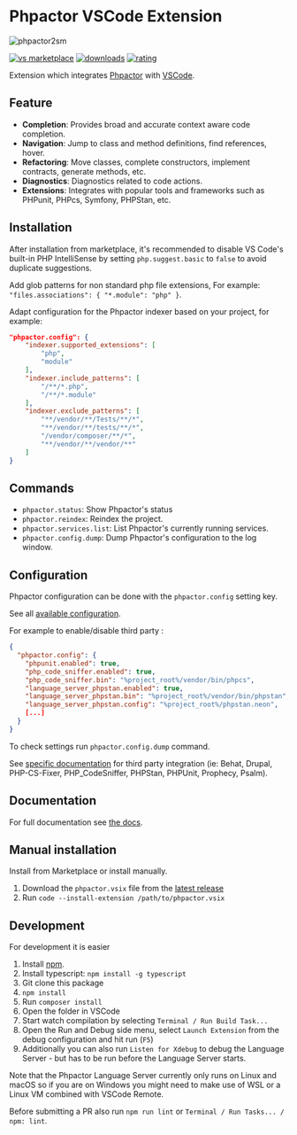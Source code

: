 # Phpactor VSCode Extension

![phpactor2sm](https://user-images.githubusercontent.com/530801/27995098-82e72c4c-64c0-11e7-96d2-f549c711ca8b.png)

[![vs marketplace](https://img.shields.io/vscode-marketplace/v/phpactor.vscode-phpactor.svg?label=vs%20marketplace)](https://marketplace.visualstudio.com/items?itemName=phpactor.vscode-phpactor) [![downloads](https://img.shields.io/vscode-marketplace/d/phpactor.vscode-phpactor.svg)](https://marketplace.visualstudio.com/items?itemName=phpactor.vscode-phpactor) [![rating](https://img.shields.io/vscode-marketplace/r/phpactor.vscode-phpactor.svg)](https://marketplace.visualstudio.com/items?itemName=phpactor.vscode-phpactor)

Extension which integrates [Phpactor](https://github.com/phpactor/phpactor)
with [VSCode](https://github.com/neoclide/coc.nvim).

## Feature

- **Completion**: Provides broad and accurate context aware code completion.
- **Navigation**: Jump to class and method definitions, find references, hover.
- **Refactoring**: Move classes, complete constructors, implement contracts, generate methods, etc.
- **Diagnostics**: Diagnostics related to code actions.
- **Extensions**: Integrates with popular tools and frameworks such as PHPunit, PHPcs, Symfony, PHPStan, etc.

## Installation

After installation from marketplace, it's recommended to disable VS Code's built-in PHP IntelliSense by setting `php.suggest.basic` to `false` to avoid duplicate suggestions.

Add glob patterns for non standard php file extensions, For example: `"files.associations": { "*.module": "php" }`.

Adapt configuration for the Phpactor indexer based on your project, for example:

```json
"phpactor.config": {
    "indexer.supported_extensions": [
        "php",
        "module"
    ],
    "indexer.include_patterns": [
        "/**/*.php",
        "/**/*.module"
    ],
    "indexer.exclude_patterns": [
        "**/vendor/**/Tests/**/*",
        "**/vendor/**/tests/**/*",
        "/vendor/composer/**/*",
        "**/vendor/**/vendor/**"
    ]
}
```

## Commands

- `phpactor.status`: Show Phpactor's status
- `phpactor.reindex`: Reindex the project.
- `phpactor.services.list`: List Phpactor's currently running services.
- `phpactor.config.dump`: Dump Phpactor's configuration to the log window.

## Configuration

Phpactor configuration can be done with the `phpactor.config` setting key.

See all [available configuration](https://phpactor.readthedocs.io/en/master/reference/configuration.html).

For example to enable/disable third party :

```json
{
  "phpactor.config": {
    "phpunit.enabled": true,
    "php_code_sniffer.enabled": true,
    "php_code_sniffer.bin": "%project_root%/vendor/bin/phpcs",
    "language_server_phpstan.enabled": true,
    "language_server_phpstan.bin": "%project_root%/vendor/bin/phpstan",
    "language_server_phpstan.config": "%project_root%/phpstan.neon",
    [...]
  }
}
```

To check settings run `phpactor.config.dump` command.

See [specific documentation](https://phpactor.readthedocs.io/en/master/integrations.html) for third party integration (ie: Behat, Drupal, PHP-CS-Fixer, PHP_CodeSniffer, PHPStan, PHPUnit, Prophecy, Psalm).

## Documentation

For full documentation see [the docs](https://phpactor.readthedocs.io/en/master/index.html).

## Manual installation

Install from Marketplace or install manually.

1. Download the `phpactor.vsix` file from the [latest release](https://github.com/phpactor/vscode-phpactor/releases/latest)
2. Run `code --install-extension /path/to/phpactor.vsix`

## Development

For development it is easier

1. Install [npm](https://www.npmjs.com/get-npm).
2. Install typescript: `npm install -g typescript`
3. Git clone this package
4. `npm install`
5. Run `composer install`
6. Open the folder in VSCode
7. Start watch compilation by selecting `Terminal / Run Build Task...`
8. Open the Run and Debug side menu, select `Launch Extension` from the debug configuration and hit run (`F5`)
9. Additionally you can also run `Listen for Xdebug` to debug the Language Server - but has to be run before the Language Server starts.

Note that the Phpactor Language Server currently only runs on Linux and macOS so if you are on Windows you might need to make use of WSL or a Linux VM combined with VSCode Remote.

Before submitting a PR also run `npm run lint` or `Terminal / Run Tasks... / npm: lint`.
